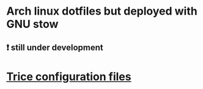 # Arch linux dotfiles but deployed with GNU stow
## :exclamation: still under development
# [Trice configuration files](https://github.com/DeathBringer269/Trice)
